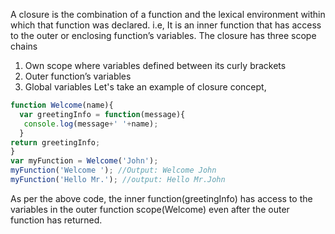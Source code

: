 
 A closure is the combination of a function and the lexical environment within which that function was declared. i.e, It is an inner function that has access to the outer or enclosing function’s variables. The closure has three scope chains
 1. Own scope where variables defined between its curly brackets
 2. Outer function’s variables
 3. Global variables
 Let's take an example of closure concept,

 ```javascript
 function Welcome(name){
   var greetingInfo = function(message){
    console.log(message+' '+name);
   }
 return greetingInfo;
 }
 var myFunction = Welcome('John');
 myFunction('Welcome '); //Output: Welcome John
 myFunction('Hello Mr.'); //output: Hello Mr.John
 ```

 As per the above code, the inner function(greetingInfo) has access to the variables in the outer function scope(Welcome) even after the outer function has returned.
